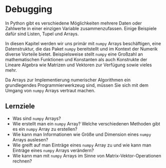 # Debugging
In Python gibt es verschiedene Möglichkeiten mehrere Daten oder Zahlwerte in einer einzigen Variable zusammenzufassen. Einige Beispiele dafür sind Listen, Tupel und Arrays.

In diesen Kapitel werden wir uns primär mit `numpy` Arrays beschäftigen, eine Datenstruktur, die das Paket `numpy` bereitstellt und im Kontext der Numerik diverse Vorteile bietet. Beispielsweise stellt `numpy` eine Großzahl an mathematischen Funktionen und Konstanten als auch Konstrukte der Lineare Algebra wie Matrizen und Vektoren zur Verfügung sowie vieles mehr.

Da Arrays zur Implementierung numerischer Algorithmen ein grundlegendes Programmierwerkzeug sind, müssen Sie sich mit dem Umgang von `numpy` Arrays vertraut machen.

## Lernziele

- Was sind `numpy` Arrays?
- Wie erstellt man ein `numpy` Array? Welche verschiedenen Methoden gibt es ein `numpy` Array zu erstellen?
- Wie kann man Informationen wie Größe und Dimension eines `numpy` Arrays auslesen?
- Wie greift auf man Einträge eines `numpy` Array zu und wie kann man Einträge eines `numpy` Arrays verändern?
- Wie kann man mit `numpy` Arrays im Sinne von Matrix-Vektor-Operationen rechnen?